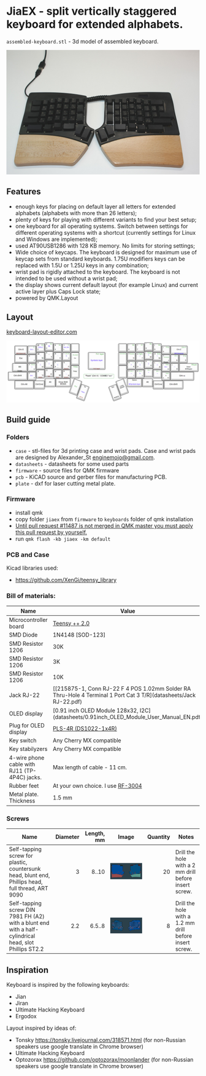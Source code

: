 #  JiaEX - split vertically staggered keyboard for extended alphabets.

`assembled-keyboard.stl` - 3d model of assembled keyboard.



![](img/keyboard.jpg)



## Features

- enough keys for placing on default layer all letters for extended alphabets (alphabets with more than 26 letters);
- plenty of keys for playing with different variants to find your best setup;
- one keyboard for all operating systems. Switch between settings for different operating systems with a shortcut (currently settings for Linux and Windows are implemented);
- used AT90USB1286 with 128 KB memory. No limits for storing settings;
- Wide choice of keycaps. The keyboard is designed for maximum use of keycap sets from standard keyboards. 1.75U modifiers keys can be replaced with 1.5U or 1.25U keys in any combination;
- wrist pad is rigidly attached to the keyboard. The keyboard is not intended to be used without a wrist pad;
- the display shows current default layout (for example Linux) and current active layer plus Caps Lock state;
- powered by QMK.Layout

## Layout

[keyboard-layout-editor.com](http://www.keyboard-layout-editor.com/#/gists/80bbde035c246cb868fec8fd4ef6ad40)

![](img/kbd_layout.png)



## Build guide

### Folders

- `case` - stl-files for 3d printing case and wrist pads. Case and wrist pads are designed by Alexander_St enginemojo@gmail.com.
- `datasheets` - datasheets for some used parts
- `firmware` - source files for QMK firmware
- `pcb` - KiCAD source and gerber files for manufacturing PCB.
- `plate` - dxf for laser cutting metal plate.

### Firmware

- install qmk 
- copy folder `jiaex` from `firmware` to `keyboards` folder of qmk installation
- <u>Until pull request [#11487](https://github.com/qmk/qmk_firmware/pull/11487) is not merged in QMK master you must apply this pull request by yourself.</u>
- run `qmk flash -kb jiaex -km default` 

### PCB and Case

Kicad libraries used:

- https://github.com/XenGi/teensy_library

### Bill of materials:

| Name                                          | Value                                                        | Quantity |
| --------------------------------------------- | ------------------------------------------------------------ | -------: |
| Microcontroller board                         | [Teensy ++ 2.0](https://www.pjrc.com/store/teensypp.html)    |        2 |
| SMD Diode                                     | 1N4148 [SOD-123]                                             |       68 |
| SMD Resistor 1206                             | 30K                                                          |        2 |
| SMD Resistor 1206                             | 3K                                                           |        4 |
| SMD Resistor 1206                             | 10K                                                          |        1 |
| Jack RJ-22                                    | [[215875-1, Conn RJ-22 F 4 POS 1.02mm Solder RA Thru-Hole 4 Terminal 1 Port Cat 3 T/R](datasheets/Jack RJ-22.pdf) |        2 |
| OLED display                                  | [0.91 inch OLED Module 128x32, I2C] (datasheets/0.91inch_OLED_Module_User_Manual_EN.pdf) |        1 |
| Plug for OLED display                         | [PLS-4R (DS1022-1x4R)](datasheets/DS1022.pdf)                |        1 |
| Key switch                                    | Any Cherry MX compatible                                     |       68 |
| Key stabilyzers                               | Any Cherry MX compatible                                     |        6 |
| 4-wire phone cable with RJ11 (TP-4P4C) jacks. | Max length of cable - 11 cm.                                 |        1 |
| Rubber feet                                   | At your own choice. I use [RF-3004](datasheets/DOC004505728.pdf) |      --- |
| Metal plate. Thickness                        | 1.5 mm                                                       |        2 |



### Screws

| Name                                                         | Diameter | Length, mm | Image               | Quantity | Notes                                                   |
| ------------------------------------------------------------ | -------: | ---------: | ------------------- | -------: | ------------------------------------------------------- |
| Self-tapping screw for plastic, countersunk head, blunt end, Phillips head, full thread, ART 9090 |        3 |      8..10 | ![](img/image2.png) |       20 | Drill the hole with a 2 mm drill before insert screw.   |
| Self-tapping screw DIN 7981 FH (A2) with a blunt end with a half-cylindrical head, slot Phillips ST2.2 |      2.2 |     6.5..8 | ![](img/image4.png) |        8 | Drill the hole with a 1.2 mm drill before insert screw. |



## Inspiration

Keyboard is inspired by the following keyboards:

- Jian
- Jiran
- Ultimate Hacking Keyboard
- Ergodox

Layout inspired by ideas of:

- Tonsky https://tonsky.livejournal.com/318571.html (for non-Russian speakers use google translate  in Chrome browser)
- Ultimate Hacking Keyboard
- Optozorax https://github.com/optozorax/moonlander (for non-Russian speakers use google translate in Chrome browser)



 

